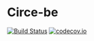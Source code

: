 # Circe-be

[![Build Status](https://travis-ci.com/OHDSI/circe-be.svg?branch=db-tests)](https://travis-ci.com/OHDSI/circe-be) [![codecov.io](http://codecov.io/github/OHDSI/circe-be/coverage.svg?branch=db-tests)](http://codecov.io/github/OHDSI/circe-be?branch=db-tests)